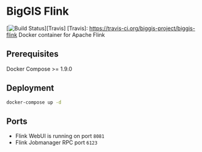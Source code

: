 # BigGIS Flink
[![Build Status](https://travis-ci.org/biggis-project/biggis-flink.svg?branch=master)][Travis]
[Travis]: https://travis-ci.org/biggis-project/biggis-flink
Docker container for Apache Flink

## Prerequisites
Docker Compose >= 1.9.0

## Deployment
```sh
docker-compose up -d
```

## Ports
- Flink WebUI is running on port `8081`
- Flink Jobmanager RPC port `6123`
